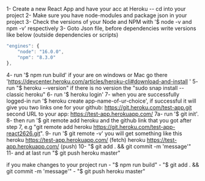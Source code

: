 1- Create a new React App and have your acc at Heroku -- cd into your project
2- Make sure you have node-modules and package json in your project
3- Check the versions of your Node and NPM with '$ node -v and npm -v' respectively 
3- Goto Json file, before dependencies write versions like below (outside dependencies or scripts)
```js
"engines": {
    "node": "16.0.0",
    "npm": "8.3.0"
},

```
4- run '$ npm run build'
if your are on windows or Mac go there 'https://devcenter.heroku.com/articles/heroku-cli#download-and-install '
5- run "$ heroku --version" if there is no version the "sudo snap install --classic heroku"
6- run  '$ heroku login'
7- when you are successfully logged-in run '$ heroku create app-name-of-ur-choice', 
if successful it will give you two links
one for your github: https://git.heroku.com/test-app.git
second URL to your app: https://test-app.herokuapp.com/
7a- run '$ git init'.
8- then run '$ git remote add heroku and the github link that you got after step 7,
e.g "git remote add heroku https://git.heroku.com/test-app-react2626.git".
9- run '$ git remote -v'
you will get something like this
        heroku	https://test-app.herokuapp.com/ (fetch)
        heroku	https://test-app.herokuapp.com/ (push)
10- "$ git add . && git commit -m 'message'"
11- and at last run "$ git push heroku master"

if you make changes to your project
run - "$ npm run build"
    - "$ git add . && git commit -m 'message'"
    - "$ git push heroku master"